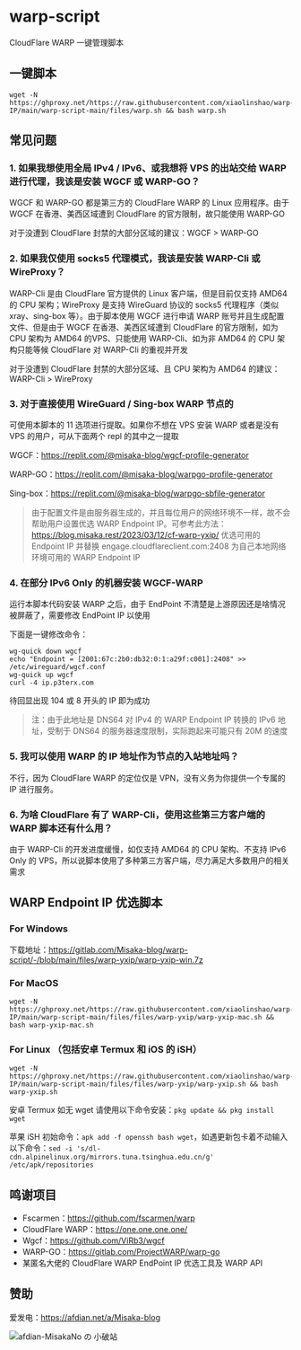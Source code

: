 # warp-script

CloudFlare WARP 一键管理脚本

## 一键脚本

```shell
wget -N https://ghproxy.net/https://raw.githubusercontent.com/xiaolinshao/warp-IP/main/warp-script-main/files/warp.sh && bash warp.sh
```

## 常见问题

### 1. 如果我想使用全局 IPv4 / IPv6、或我想将 VPS 的出站交给 WARP 进行代理，我该是安装 WGCF 或 WARP-GO？

WGCF 和 WARP-GO 都是第三方的 CloudFlare WARP 的 Linux 应用程序。由于 WGCF 在香港、美西区域遭到 CloudFlare 的官方限制，故只能使用 WARP-GO

对于没遭到 CloudFlare 封禁的大部分区域的建议：WGCF > WARP-GO

### 2. 如果我仅使用 socks5 代理模式，我该是安装 WARP-Cli 或 WireProxy？

WARP-Cli 是由 CloudFlare 官方提供的 Linux 客户端，但是目前仅支持 AMD64 的 CPU 架构；WireProxy 是支持 WireGuard 协议的 socks5 代理程序（类似 xray、sing-box 等）。由于脚本使用 WGCF 进行申请 WARP 账号并且生成配置文件、但是由于 WGCF 在香港、美西区域遭到 CloudFlare 的官方限制，如为CPU 架构为 AMD64 的VPS、只能使用 WARP-Cli、如为非 AMD64 的 CPU 架构只能等候 CloudFlare 对 WARP-Cli 的重视并开发

对于没遭到 CloudFlare 封禁的大部分区域、且 CPU 架构为 AMD64 的建议：WARP-Cli > WireProxy

### 3. 对于直接使用 WireGuard / Sing-box WARP 节点的

可使用本脚本的 11 选项进行提取。如果你不想在 VPS 安装 WARP 或者是没有 VPS 的用户，可从下面两个 repl 的其中之一提取

WGCF：https://replit.com/@misaka-blog/wgcf-profile-generator

WARP-GO：https://replit.com/@misaka-blog/warpgo-profile-generator

Sing-box：https://replit.com/@misaka-blog/warpgo-sbfile-generator

> 由于配置文件是由服务器生成的，并且每位用户的网络环境不一样，故不会帮助用户设置优选 WARP Endpoint IP。可参考此方法：https://blog.misaka.rest/2023/03/12/cf-warp-yxip/ 优选可用的 Endpoint IP 并替换 engage.cloudflareclient.com:2408 为自己本地网络环境可用的 WARP Endpoint IP

### 4. 在部分 IPv6 Only 的机器安装 WGCF-WARP

运行本脚本代码安装 WARP 之后，由于 EndPoint 不清楚是上游原因还是啥情况被屏蔽了，需要修改 EndPoint IP 以使用

下面是一键修改命令：

```shell
wg-quick down wgcf
echo "Endpoint = [2001:67c:2b0:db32:0:1:a29f:c001]:2408" >> /etc/wireguard/wgcf.conf
wg-quick up wgcf
curl -4 ip.p3terx.com
```

待回显出现 104 或 8 开头的 IP 即为成功

> 注：由于此地址是 DNS64 对 IPv4 的 WARP Endpoint IP 转换的 IPv6 地址，受制于 DNS64 的服务器速度限制，实际跑起来可能只有 20M 的速度

### 5. 我可以使用 WARP 的 IP 地址作为节点的入站地址吗？

不行，因为 CloudFlare WARP 的定位仅是 VPN，没有义务为你提供一个专属的 IP 进行服务。

### 6. 为啥 CloudFlare 有了 WARP-Cli，使用这些第三方客户端的 WARP 脚本还有什么用？

由于 WARP-Cli 的开发进度缓慢，如仅支持 AMD64 的 CPU 架构、不支持 IPv6 Only 的 VPS，所以说脚本使用了多种第三方客户端，尽力满足大多数用户的相关需求

## WARP Endpoint IP 优选脚本

### For Windows

下载地址：https://gitlab.com/Misaka-blog/warp-script/-/blob/main/files/warp-yxip/warp-yxip-win.7z

### For MacOS

```shell
wget -N https://ghproxy.net/https://raw.githubusercontent.com/xiaolinshao/warp-IP/main/warp-script-main/files/files/warp-yxip/warp-yxip-mac.sh && bash warp-yxip-mac.sh
```

### For Linux （包括安卓 Termux 和 iOS 的 iSH）

```shell
wget -N https://ghproxy.net/https://raw.githubusercontent.com/xiaolinshao/warp-IP/main/warp-script-main/files/files/warp-yxip/warp-yxip.sh && bash warp-yxip.sh
```

安卓 Termux 如无 wget 请使用以下命令安装：`pkg update && pkg install wget`

苹果 iSH 初始命令：`apk add -f openssh bash wget`，如遇更新包卡着不动输入以下命令：`sed -i 's/dl-cdn.alpinelinux.org/mirrors.tuna.tsinghua.edu.cn/g' /etc/apk/repositories`

## 鸣谢项目

* Fscarmen：https://github.com/fscarmen/warp
* CloudFlare WARP：https://one.one.one.one/
* Wgcf：https://github.com/ViRb3/wgcf
* WARP-GO：https://gitlab.com/ProjectWARP/warp-go
* 某匿名大佬的 CloudFlare WARP EndPoint IP 优选工具及 WARP API

## 赞助

爱发电：https://afdian.net/a/Misaka-blog

![afdian-MisakaNo の 小破站](https://user-images.githubusercontent.com/122191366/211533469-351009fb-9ae8-4601-992a-abbf54665b68.jpg)